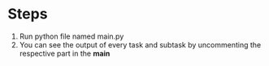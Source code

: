 # Steps

1. Run python file named main.py
2. You can see the output of every task and subtask by uncommenting the respective part in the __main__
